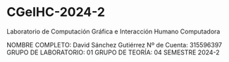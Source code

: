# CGeIHC-2024-2
Laboratorio de Computación Gráfica e Interacción Humano Computadora

NOMBRE COMPLETO: David Sánchez Gutiérrez
Nº de Cuenta: 315596397
GRUPO DE LABORATORIO: 01
GRUPO DE TEORÍA: 04
SEMESTRE 2024-2

